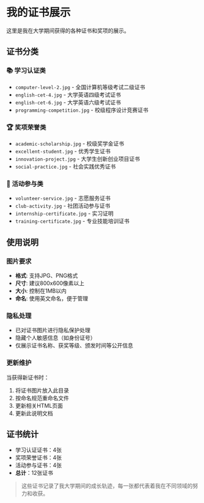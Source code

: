 # 我的证书展示

这里是我在大学期间获得的各种证书和奖项的展示。

## 证书分类

### 📚 学习认证类
- `computer-level-2.jpg` - 全国计算机等级考试二级证书
- `english-cet-4.jpg` - 大学英语四级考试证书
- `english-cet-6.jpg` - 大学英语六级考试证书
- `programming-competition.jpg` - 校级程序设计竞赛证书

### 🏆 奖项荣誉类
- `academic-scholarship.jpg` - 校级奖学金证书
- `excellent-student.jpg` - 优秀学生证书
- `innovation-project.jpg` - 大学生创新创业项目证书
- `social-practice.jpg` - 社会实践优秀证书

### 🌟 活动参与类
- `volunteer-service.jpg` - 志愿服务证书
- `club-activity.jpg` - 社团活动参与证书
- `internship-certificate.jpg` - 实习证明
- `training-certificate.jpg` - 专业技能培训证书

## 使用说明

### 图片要求
- **格式**: 支持JPG、PNG格式
- **尺寸**: 建议800x600像素以上
- **大小**: 控制在1MB以内
- **命名**: 使用英文命名，便于管理

### 隐私处理
- 已对证书图片进行隐私保护处理
- 隐藏个人敏感信息（如身份证号）
- 仅展示证书名称、获奖等级、颁发时间等公开信息

### 更新维护
当获得新证书时：
1. 将证书图片放入此目录
2. 按命名规范重命名文件
3. 更新相关HTML页面
4. 更新此说明文档

## 证书统计

- 学习认证证书：4张
- 奖项荣誉证书：4张  
- 活动参与证书：4张
- **总计**：12张证书

> 这些证书记录了我大学期间的成长轨迹，每一张都代表着我在不同领域的努力和收获。




